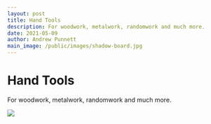 ```yaml
---
layout: post
title: Hand Tools
description: For woodwork, metalwork, randomwork and much more.
date: 2021-05-09
author: Andrew Punnett
main_image: /public/images/shadow-board.jpg
---
```


# Hand Tools

For woodwork, metalwork, randomwork and much more.

![](/public/images/shadow-board.jpg)
